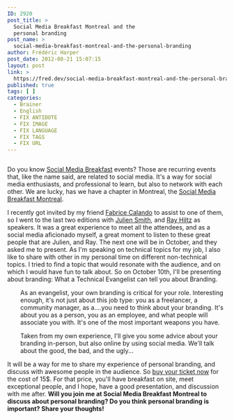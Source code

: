 ```yaml
---
ID: 2920
post_title: >
  Social Media Breakfast Montreal and the
  personal branding
post_name: >
  social-media-breakfast-montreal-and-the-personal-branding
author: Frédéric Harper
post_date: 2012-08-21 15:07:15
layout: post
link: >
  https://fred.dev/social-media-breakfast-montreal-and-the-personal-branding/
published: true
tags: [ ]
categories:
  - Brainer
  - English
  - FIX ANTIDOTE
  - FIX IMAGE
  - FIX LANGUAGE
  - FIX TAGS
  - FIX URL
---
```

<figure><img title="Social Media Breakfast Montreal — SMBMTL #12 – What a Technical Evangelist can t_2012-08-21_10-58-21" src="https://fred.dev/images/2012/08/Social-Media-Breakfast-Montreal-&mdash;-SMBMTL-12-&ndash;-What-a-Technical-Evangelist-can-t_2012-08-21_10-58-21.png" alt=""/></figure><p>Do you know <a href="https://www.socialmediabreakfast.com" target="_blank" rel="noopener noreferrer">Social Media Breakfast</a> events? Those are recurring events that, like the name said, are related to social media. It's a way for social media enthusiasts, and professional to learn, but also to network with each other. We are lucky, has we have a chapter in Montreal, the <a href="https://www.socialmediabreakfast.com/montreal/" target="_blank" rel="noopener noreferrer">Social Media Breakfast Montreal</a>.</p><p>I recently got invited by my friend <a href="https://fabricecalando.com/" target="_blank" rel="noopener noreferrer">Fabrice Calando</a> to assist to one of them, so I went to the last two editions with <a href="http://www.inoveryourhead.net/" target="_blank" rel="noopener noreferrer">Julien Smith</a>, and <a href="https://newraycom.com/" target="_blank" rel="noopener noreferrer">Ray Hiltz</a> as speakers. It was a great experience to meet all the attendees, and as a social media aficionado myself, a great moment to listen to these great people that are Julien, and Ray. The next one will be in October, and they asked me to present. As I'm speaking on technical topics for my job, I also like to share with other in my personal time on different non-technical topics. I tried to find a topic that would resonate with the audience, and on which I would have fun to talk about. So on October 10th, I'll be presenting about branding: What a Technical Evangelist can tell you about Branding.</p><p style="padding-left:30px">As an evangelist, your own branding is critical for your role. Interesting enough, it's not just about this job type: you as a freelancer, a community manager, as a....you need to think about your branding. It's about you as a person, you as an employee, and what people will associate you with. It's one of the most important weapons you have.</p><p style="padding-left:30px">Taken from my own experience, I'll give you some advice about your branding in-person, but also online by using social media. We'll talk about the good, the bad, and the ugly...</p><p>It will be a way for me to share my experience of personal branding, and discuss with awesome people in the audience. So <a href="https://smbmontreal012-estw.eventbrite.com/" target="_blank" rel="noopener noreferrer">buy your ticket now</a> for the cost of 15$. For that price, you'll have breakfast on site, meet exceptional people, and I hope, have a good presentation, and discussion with me after. <strong>Will you join me at Social Media Breakfast Montreal to discuss about personal branding? Do you think personal branding is important? Share your thoughts! </strong></p> 